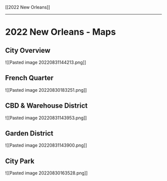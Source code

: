 [[2022 New Orleans]]

---
# 2022 New Orleans - Maps
## City Overview
![[Pasted image 20220831144213.png]]
## French Quarter
![[Pasted image 20220830183251.png]]

## CBD & Warehouse District
![[Pasted image 20220831143953.png]]

## Garden District
![[Pasted image 20220831143900.png]]

## City Park
![[Pasted image 20220830163528.png]]
